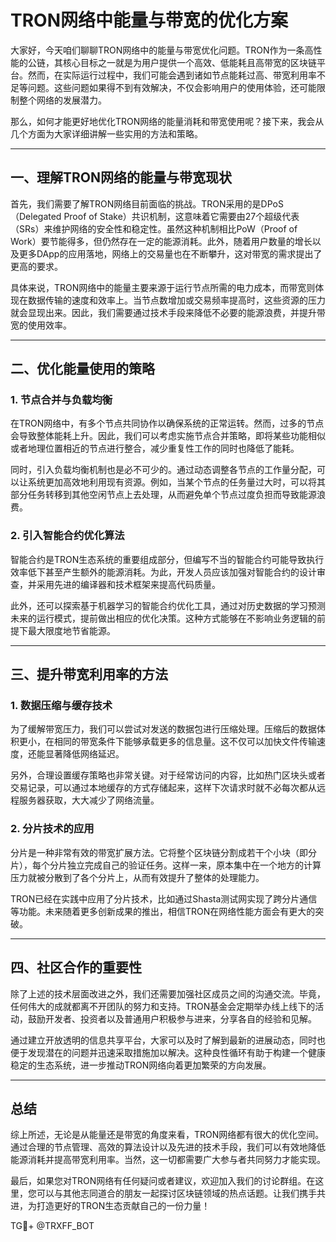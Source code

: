# TRON网络中能量与带宽的优化方案

大家好，今天咱们聊聊TRON网络中的能量与带宽优化问题。TRON作为一条高性能的公链，其核心目标之一就是为用户提供一个高效、低能耗且高带宽的区块链平台。然而，在实际运行过程中，我们可能会遇到诸如节点能耗过高、带宽利用率不足等问题。这些问题如果得不到有效解决，不仅会影响用户的使用体验，还可能限制整个网络的发展潜力。

那么，如何才能更好地优化TRON网络的能量消耗和带宽使用呢？接下来，我会从几个方面为大家详细讲解一些实用的方法和策略。

---

## 一、理解TRON网络的能量与带宽现状

首先，我们需要了解TRON网络目前面临的挑战。TRON采用的是DPoS（Delegated Proof of Stake）共识机制，这意味着它需要由27个超级代表（SRs）来维护网络的安全性和稳定性。虽然这种机制相比PoW（Proof of Work）要节能得多，但仍然存在一定的能源消耗。此外，随着用户数量的增长以及更多DApp的应用落地，网络上的交易量也在不断攀升，这对带宽的需求提出了更高的要求。

具体来说，TRON网络中的能量主要来源于运行节点所需的电力成本，而带宽则体现在数据传输的速度和效率上。当节点数增加或交易频率提高时，这些资源的压力就会显现出来。因此，我们需要通过技术手段来降低不必要的能源浪费，并提升带宽的使用效率。

---

## 二、优化能量使用的策略

### 1. 节点合并与负载均衡

在TRON网络中，有多个节点共同协作以确保系统的正常运转。然而，过多的节点会导致整体能耗上升。因此，我们可以考虑实施节点合并策略，即将某些功能相似或者地理位置相近的节点进行整合，减少重复性工作的同时也降低了能耗。

同时，引入负载均衡机制也是必不可少的。通过动态调整各节点的工作量分配，可以让系统更加高效地利用现有资源。例如，当某个节点的任务量过大时，可以将其部分任务转移到其他空闲节点上去处理，从而避免单个节点过度负担而导致能源浪费。

### 2. 引入智能合约优化算法

智能合约是TRON生态系统的重要组成部分，但编写不当的智能合约可能导致执行效率低下甚至产生额外的能源消耗。为此，开发人员应该加强对智能合约的设计审查，并采用先进的编译器和技术框架来提高代码质量。

此外，还可以探索基于机器学习的智能合约优化工具，通过对历史数据的学习预测未来的运行模式，提前做出相应的优化决策。这种方式能够在不影响业务逻辑的前提下最大限度地节省能源。

---

## 三、提升带宽利用率的方法

### 1. 数据压缩与缓存技术

为了缓解带宽压力，我们可以尝试对发送的数据包进行压缩处理。压缩后的数据体积更小，在相同的带宽条件下能够承载更多的信息量。这不仅可以加快文件传输速度，还能显著降低网络延迟。

另外，合理设置缓存策略也非常关键。对于经常访问的内容，比如热门区块头或者交易记录，可以通过本地缓存的方式存储起来，这样下次请求时就不必每次都从远程服务器获取，大大减少了网络流量。

### 2. 分片技术的应用

分片是一种非常有效的带宽扩展方法。它将整个区块链分割成若干个小块（即分片），每个分片独立完成自己的验证任务。这样一来，原本集中在一个地方的计算压力就被分散到了各个分片上，从而有效提升了整体的处理能力。

TRON已经在实践中应用了分片技术，比如通过Shasta测试网实现了跨分片通信等功能。未来随着更多创新成果的推出，相信TRON在网络性能方面会有更大的突破。

---

## 四、社区合作的重要性

除了上述的技术层面改进之外，我们还需要加强社区成员之间的沟通交流。毕竟，任何伟大的成就都离不开团队的努力和支持。TRON基金会定期举办线上线下的活动，鼓励开发者、投资者以及普通用户积极参与进来，分享各自的经验和见解。

通过建立开放透明的信息共享平台，大家可以及时了解到最新的进展动态，同时也便于发现潜在的问题并迅速采取措施加以解决。这种良性循环有助于构建一个健康稳定的生态系统，进一步推动TRON网络向着更加繁荣的方向发展。

---

## 总结

综上所述，无论是从能量还是带宽的角度来看，TRON网络都有很大的优化空间。通过合理的节点管理、高效的算法设计以及先进的技术手段，我们可以有效地降低能源消耗并提高带宽利用率。当然，这一切都需要广大参与者共同努力才能实现。

最后，如果您对TRON网络有任何疑问或者建议，欢迎加入我们的讨论群组。在这里，您可以与其他志同道合的朋友一起探讨区块链领域的热点话题。让我们携手共进，为打造更好的TRON生态贡献自己的一份力量！

TG💪+ @TRXFF_BOT